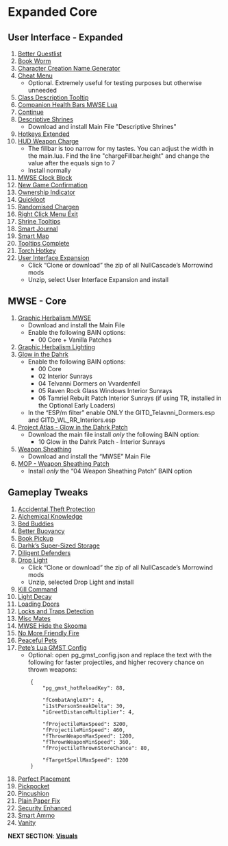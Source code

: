 # Expanded Core

## User Interface - Expanded
1. [Better Questlist](https://www.nexusmods.com/morrowind/mods/48272?)
1. [Book Worm](https://www.nexusmods.com/morrowind/mods/46851?)
1. [Character Creation Name Generator](https://www.nexusmods.com/morrowind/mods/46189?)
1. [Cheat Menu](https://www.nexusmods.com/morrowind/mods/47143?)
	- Optional. Extremely useful for testing purposes but otherwise unneeded
1. [Class Description Tooltip](https://www.nexusmods.com/morrowind/mods/47527?)
1. [Companion Health Bars MWSE Lua](https://www.nexusmods.com/morrowind/mods/46136?)
1. [Continue](https://www.nexusmods.com/morrowind/mods/45952?)
1. [Descriptive Shrines](https://www.nexusmods.com/morrowind/mods/46119?)
	- Download and install Main File "Descriptive Shrines"
1. [Hotkeys Extended](https://www.nexusmods.com/morrowind/mods/48055?)
1. [HUD Weapon Charge](https://www.nexusmods.com/morrowind/mods/47962?)
	- The fillbar is too narrow for my tastes. You can adjust the width in the main.lua. Find the line "chargeFillbar.height" and change the value after the equals sign to 7
	- Install normally
1. [MWSE Clock Block](https://www.nexusmods.com/morrowind/mods/46292?)
1. [New Game Confirmation](https://www.nexusmods.com/morrowind/mods/47693?)
1. [Ownership Indicator](https://www.nexusmods.com/morrowind/mods/45940?)
1. [Quickloot](https://www.nexusmods.com/morrowind/mods/46283?)
1. [Randomised Chargen](https://www.nexusmods.com/morrowind/mods/46915?)
1. [Right Click Menu Exit](https://www.nexusmods.com/morrowind/mods/48458?)
1. [Shrine Tooltips](https://www.nexusmods.com/morrowind/mods/48275?)
1. [Smart Journal](https://www.nexusmods.com/morrowind/mods/47492?)
1. [Smart Map](https://www.nexusmods.com/morrowind/mods/46634?)
1. [Tooltips Complete](https://www.nexusmods.com/morrowind/mods/46842?)
1. [Torch Hotkey](https://www.nexusmods.com/morrowind/mods/45747?)
1. [User Interface Expansion](https://github.com/NullCascade/morrowind-mods)
	- Click “Clone or download” the zip of all NullCascade’s Morrowind mods
	- Unzip, select User Interface Expansion and install

##  MWSE - Core
1. [Graphic Herbalism MWSE](https://www.nexusmods.com/morrowind/mods/46599?)
	- Download and install the Main File
	- Enable the following BAIN options:
		- 00 Core + Vanilla Patches
1. [Graphic Herbalism Lighting](https://www.nexusmods.com/morrowind/mods/47864?)
1. [Glow in the Dahrk](https://www.nexusmods.com/morrowind/mods/45886?)
	- Enable the following BAIN options:
		- 00 Core
		- 02 Interior Sunrays
		- 04 Telvanni Dormers on Vvardenfell
		- 05 Raven Rock Glass Windows Interior Sunrays
		- 06 Tamriel Rebuilt Patch Interior Sunrays (if using TR, installed in the Optional Early Loaders)
	- In the “ESP/m filter” enable ONLY the GITD_Telavnni_Dormers.esp and GITD_WL_RR_Interiors.esp
1. [Project Atlas - Glow in the Dahrk Patch](https://www.nexusmods.com/morrowind/mods/45399?)
	- Download the main file install *only* the following BAIN option:
		- 10 Glow in the Dahrk Patch - Interior Sunrays
1. [Weapon Sheathing](https://www.nexusmods.com/morrowind/mods/46069?)
	- Download and install the “MWSE” Main File
1. [MOP - Weapon Sheathing Patch](https://www.nexusmods.com/morrowind/mods/45384?)
	- Install *only* the “04 Weapon Sheathing Patch” BAIN option

## Gameplay Tweaks
1. [Accidental Theft Protection](https://www.nexusmods.com/morrowind/mods/48264?)
1. [Alchemical Knowledge](https://www.nexusmods.com/morrowind/mods/49036)
1. [Bed Buddies](https://www.nexusmods.com/morrowind/mods/46632?)
1. [Better Buoyancy](https://www.nexusmods.com/morrowind/mods/48929?)
1. [Book Pickup](https://www.nexusmods.com/morrowind/mods/46625?)
1. [Darhk’s Super-Sized Storage](https://www.nexusmods.com/morrowind/mods/45147?)
1. [Diligent Defenders](https://www.nexusmods.com/morrowind/mods/45717?)
1. [Drop Light](https://github.com/NullCascade/morrowind-mods)
	- Click “Clone or download” the zip of all NullCascade’s Morrowind mods
	- Unzip, selected Drop Light and install
1. [Kill Command](https://www.nexusmods.com/morrowind/mods/46723?)
1. [Light Decay](https://www.nexusmods.com/morrowind/mods/46671?)
1. [Loading Doors](https://www.nexusmods.com/morrowind/mods/46094?)
1. [Locks and Traps Detection](https://www.nexusmods.com/morrowind/mods/48528?)
1. [Misc Mates](https://www.nexusmods.com/morrowind/mods/48122?)
1. [MWSE Hide the Skooma](https://www.nexusmods.com/morrowind/mods/48454)
1. [No More Friendly Fire](https://www.nexusmods.com/morrowind/mods/48801?)
1. [Peaceful Pets](https://www.nexusmods.com/morrowind/mods/47956?)
1. [Pete’s Lua GMST Config](https://www.nexusmods.com/morrowind/mods/45818?)
	- Optional: open pg_gmst_config.json and replace the text with the following for faster projectiles, and higher recovery chance on thrown weapons:
	```
		{
			"pg_gmst_hotReloadKey": 88,
			
			"fCombatAngleXY": 4,
			"i1stPersonSneakDelta": 30,
			"iGreetDistanceMultiplier": 4,
		  
			"fProjectileMaxSpeed": 3200,
			"fProjectileMinSpeed": 460,
			"fThrownWeaponMaxSpeed": 1200,
			"fThrownWeaponMinSpeed": 360,
			"fProjectileThrownStoreChance": 80,
		  
			"fTargetSpellMaxSpeed": 1200
		}
	```
1. [Perfect Placement](https://www.nexusmods.com/morrowind/mods/46562?)
1. [Pickpocket](https://www.nexusmods.com/morrowind/mods/47581?)
1. [Pincushion](https://www.nexusmods.com/morrowind/mods/46862?)
1. [Plain Paper Fix](https://www.nexusmods.com/morrowind/mods/47735?)
1. [Security Enhanced](https://www.nexusmods.com/morrowind/mods/47038?)
1. [Smart Ammo](https://www.nexusmods.com/morrowind/mods/47383?)
1. [Vanity](https://www.nexusmods.com/morrowind/mods/48529?)


**NEXT SECTION**:
[**Visuals**](https://github.com/doublemoulinet/Morrowind-Modular-Mod-Guide/blob/master/VISUALS.md)